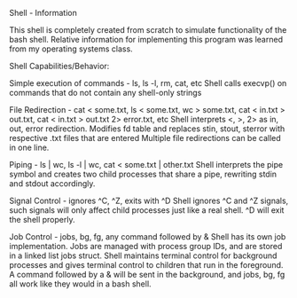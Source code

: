 Shell - Information

This shell is completely created from scratch to simulate functionality of the bash shell. Relative information for implementing this program was learned from my operating systems class. 

Shell Capabilities/Behavior:

Simple execution of commands - ls, ls -l, rm, cat, etc
Shell calls execvp() on commands that do not contain any shell-only strings

File Redirection - cat < some.txt, ls < some.txt, wc > some.txt, cat < in.txt > out.txt, cat < in.txt > out.txt 2> error.txt, etc
Shell interprets <, >, 2> as in, out, error redirection. Modifies fd table and replaces stin, stout, sterror with respective .txt files that are entered
Multiple file redirections can be called in one line.

Piping - ls | wc, ls -l | wc, cat < some.txt | other.txt
Shell interprets the pipe symbol and creates two child processes that share a pipe, rewriting stdin and stdout accordingly.

Signal Control - ignores ^C, ^Z, exits with ^D
Shell ignores ^C and ^Z signals, such signals will only affect child processes just like a real shell. ^D will exit the shell properly.

Job Control - jobs, bg, fg, any command followed by &
Shell has its own job implementation. Jobs are managed with process group IDs, and are stored in a linked list jobs struct. Shell maintains terminal control for background processes and gives terminal control to children that run in the foreground. A command followed by a & will be sent in the background, and jobs, bg, fg all work like they would in a bash shell. 




